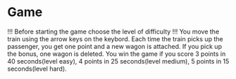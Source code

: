 # Game

!!! Before starting the game choose the level of difficulty !!!
You move the train using the arrow keys on the keybord. Each time the train picks up the passenger, you get one point and a new wagon is attached. If you pick up the bonus, one wagon is deleted.
You win the game if you score 3 points in 40 seconds(level easy), 4 points in 25 seconds(level medium), 5 points in 15 seconds(level hard).
